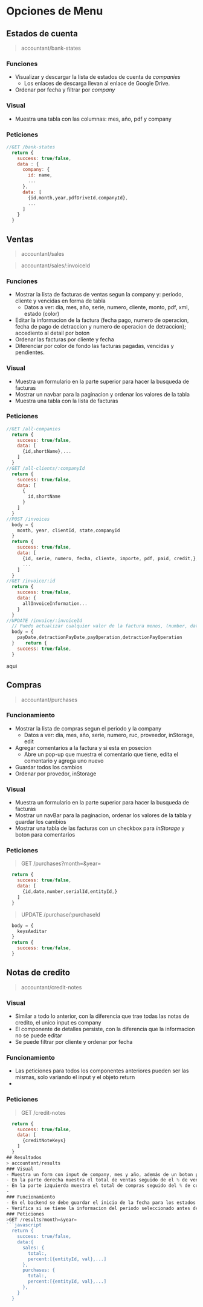 # Opciones de Menu
## Estados de cuenta
  > accountant/bank-states
  ### Funciones
  - Visualizar y descargar la lista de estados de cuenta de *companies*
    - Los enlaces de descarga llevan al enlace de Google Drive.
  - Ordenar por fecha y filtrar por *company* 
  ### Visual
  - Muestra una tabla con las columnas: mes, año, pdf y company

  ### Peticiones
  ```js
  //GET /bank-states
    return {
      success: true/false,
      data : {
        company: {
          id: name,
          ...
        },
        data: [
          {id,month,year,pdfDriveId,companyId},
          ...
        ]
      }
    }
  ```

## Ventas
  > accountant/sales

  > accountant/sales/:invoiceId
  ### Funciones
  - Mostrar la lista de facturas de ventas segun la company y: periodo, cliente y vencidas en forma de tabla
    - Datos a ver: dia, mes, año, serie, numero, cliente, monto, pdf, xml, estado (color)
  - Editar la informacion de la factura (fecha pago, numero de operacion, fecha de pago de detraccion y numero de operacion de detraccion); accediento al detail por boton
  - Ordenar las facturas por cliente y fecha
  - Diferenciar por color de fondo las facturas pagadas, vencidas y pendientes.
  ### Visual
  - Muestra un formulario en la parte superior para hacer la busqueda de facturas
  - Mostrar un navbar para la paginacion y ordenar los valores de la tabla
  - Muestra una tabla con la lista de facturas
  ### Peticiones
  ```javascript
  //GET /all-companies
    return {
      success: true/false,
      data: [
        {id,shortName},...
      ]
    }
  //GET /all-clients/:companyId
    return {
      success: true/false,
      data: [
        {
          id,shortName
        }
      ]
    }
  //POST /invoices
    body = {
      month, year, clientId, state,companyId
    }
    return {
      success: true/false,
      data: [
        {id, serie, numero, fecha, cliente, importe, pdf, paid, credit,},
        ...
      ]
    }
  //GET /invoice/:id
    return {
      success: true/false,
      data: {
        allInvoiceInformation...
      }
    }
  //UPDATE /invoice/:invoiceId
    // Puedo actualizar cualquier valor de la factura menos, (number, date,igv)
    body = {
      payDate,detractionPayDate,payOperation,detractionPayOperation
    }    return {
      success: true/false,
    }
  ```


aqui

## Compras
  > accountant/purchases
  ### Funcionamiento
  - Mostrar la lista de compras segun el periodo y la company
    - Datos a ver: dia, mes, año, serie, numero, ruc, proveedor, inStorage, edit
  - Agregar comentarios a la factura y si esta en posecion
    - Abre un pop-up que muestra el comentario que tiene, edita el comentario y agrega uno nuevo
  - Guardar todos los cambios 
  - Ordenar por provedor, inStorage
  ### Visual
  - Muestra un formulario en la parte superior para hacer la busqueda de facturas
  - Mostrar un navBar para la paginacion, ordenar los valores de la tabla y guardar los cambios
  - Mostrar una tabla de las facturas con un checkbox para *inStorage* y boton para comentarios
  ### Peticiones
  >GET /purchases?month=&year=
  ```javascript
    return {
      success: true/false,
      data: [
        {id,date,number,serialId,entityId,}
      ]
    }
  ```
  >UPDATE /purchase/:purchaseId
  ```javascript
    body = {
      keysAeditar
    }
    return {
      success: true/false,
    }
  ```

## Notas de credito
  > accountant/credit-notes
  ### Visual
  - Similar a todo lo anterior, con la diferencia que trae todas las notas de credito, el unico input es company
  - El componente de detalles persiste, con la diferencia que la informacion no se puede editar
  - Se puede filtrar por cliente y ordenar por fecha
  ### Funcionamiento
  - Las peticiones para todos los componentes anteriores pueden ser las mismas, solo variando el input y el objeto return
  - 
  ### Peticiones
  >GET /credit-notes
  ```javascript
    return {
      success: true/false,
      data: [
        {creditNoteKeys}
      ]
    }
## Resultados
  > accountant/results
  ### Visual
  - Muestra un form con input de company, mes y año, además de un boton para generar el input (opciones desplegables para evitar fechas futuras o muy antiguas)
  - En la parte derecha muestra el total de ventas seguido de el % de venta por cliente
  - En la parte izquierda muestra el total de compras seguido del % de compra por proveedor
  - 
  ### Funcionamiento
  - En el backend se debe guardar el inicio de la fecha para los estados
  - Verifica si se tiene la informacion del periodo seleccionado antes de hacer la peticion al servidor
  ### Peticiones
  >GET /results?month=&year=
  ```javascript
    return {
      success: true/false,
      data:{
        sales: {
          total:,
          percent:[{entityId, val},...]
        },
        purchases: {
          total:,
          percent:[{entityId, val},...]
        },
      }
    }
  ```